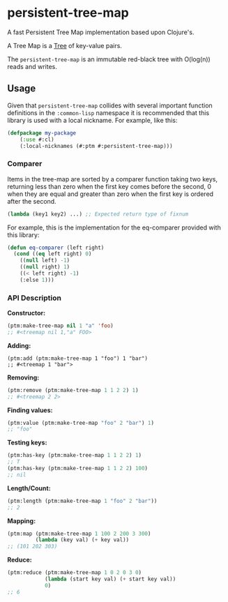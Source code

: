 # persistent-tree-map

A fast Persistent Tree Map implementation based upon Clojure's.

A Tree Map is a [Tree](https://en.wikipedia.org/wiki/Tree_(data_structure)) of key-value pairs.

The `persistent-tree-map` is an immutable red-black tree with O(log(n)) reads and writes.

## Usage

Given that `persistent-tree-map` collides with several important function definitions in the `:common-lisp` namespace it is recommended that this library is used with a local nickname. For example, like this:

```lisp
(defpackage my-package
    (:use #:cl)
    (:local-nicknames (#:ptm #:persistent-tree-map)))
```

### Comparer

Items in the tree-map are sorted by a comparer function taking two keys, returning less than zero when the first key comes before the second, 0 when they are equal and greater than zero when the first key is ordered after the second.

```lisp
(lambda (key1 key2) ...) ;; Expected return type of fixnum
```

For example, this is the implementation for the eq-comparer provided with this library:

```lisp
(defun eq-comparer (left right)
  (cond ((eq left right) 0)
	((null left) -1)
	((null right) 1)
	((< left right) -1)
	(:else 1)))
```

### API Description

**Constructor:**

```lisp
(ptm:make-tree-map nil 1 "a" 'foo)
;; #<treemap nil 1,"a" FOO>
```

**Adding:**

```lisp:
(ptm:add (ptm:make-tree-map 1 "foo") 1 "bar")
;; #<treemap 1 "bar">
```

**Removing:**
```lisp
(ptm:remove (ptm:make-tree-map 1 1 2 2) 1)
;; #<treemap 2 2>
```

**Finding values:**
```lisp
(ptm:value (ptm:make-tree-map "foo" 2 "bar") 1)
;; "foo"
```

**Testing keys:**

```lisp
(ptm:has-key (ptm:make-tree-map 1 1 2 2) 1)
;; T
(ptm:has-key (ptm:make-tree-map 1 1 2 2) 100)
;; nil
```

**Length/Count:**

```lisp
(ptm:length (ptm:make-tree-map 1 "foo" 2 "bar"))
;; 2
```

**Mapping:**

```lisp
(ptm:map (ptm:make-tree-map 1 100 2 200 3 300)
         (lambda (key val) (+ key val))
;; (101 202 303)
```

**Reduce:**

```lisp
(ptm:reduce (ptm:make-tree-map 1 0 2 0 3 0)
            (lambda (start key val) (+ start key val))
            0)
;; 6
```
